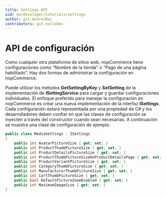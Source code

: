 ```yaml
---
title: Settings API
uid: en/developer/tutorials/settings
author: git.AndreiMaz
contributors: git.exileDev
---
```


# API de configuración

Como cualquier otra plataforma de sitios web, nopCommerce tiene configuraciones como "Nombre de la tienda" o "Pago de una página habilitado". Hay dos formas de administrar la configuración en nopCommerce.

Puede utilizar los métodos **GetSettingByKey** y **SetSetting** de la implementación de **ISettingService** para cargar y guardar configuraciones individuales. El enfoque preferido para manejar la configuración en nopCommerce es crear una nueva implementación de la interfaz **ISettings**. Cada configuración estará representada por una propiedad de C# y los desarrolladores deben confiar en que las clases de configuración se inyecten a través del constructor cuando sean necesarias. A continuación se muestra una clase de configuración de ejemplo.

```csharp
public class MediaSettings : ISettings
{
    public int AvatarPictureSize { get; set; }
    public int ProductThumbPictureSize { get; set; }
    public int ProductDetailsPictureSize { get; set; }
    public int ProductThumbPictureSizeOnProductDetailsPage { get; set; }
    public int ProductVariantPictureSize { get; set; }
    public int CategoryThumbPictureSize { get; set; }
    public int ManufacturerThumbPictureSize { get; set; }
    public int CartThumbPictureSize { get; set; }
    public bool DefaultPictureZoomEnabled { get; set; }
    public int MaximumImageSize { get; set; }
}
```

